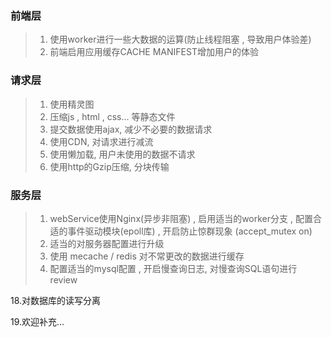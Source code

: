 ### 前端层
> 1. 使用worker进行一些大数据的运算(防止线程阻塞 , 导致用户体验差)
> 2. 前端启用应用缓存CACHE MANIFEST增加用户的体验




### 请求层
> 1. 使用精灵图
> 2. 压缩js , html , css... 等静态文件
> 3. 提交数据使用ajax, 减少不必要的数据请求
> 4. 使用CDN, 对请求进行减流
> 5. 使用懒加载, 用户未使用的数据不请求
> 6. 使用http的Gzip压缩, 分块传输


### 服务层
> 1. webService使用Nginx(异步非阻塞) , 启用适当的worker分支 , 配置合适的事件驱动模块(epoll库) , 开启防止惊群现象 (accept_mutex on)
> 2. 适当的对服务器配置进行升级
> 3. 使用 mecache / redis 对不常更改的数据进行缓存
> 4. 配置适当的mysql配置 , 开启慢查询日志, 对慢查询SQL语句进行 review



18.对数据库的读写分离

19.欢迎补充...
